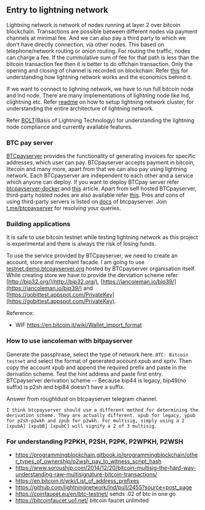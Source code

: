 ## Entry to lightning network

Lightning network is network of nodes running at layer 2 over bitcoin blockchain. Transactions are possible between different nodes via payment channels at minimal fee. And we can also pay a third party to which we don't have directly connection, via other nodes. This based on telephone/network routing or onion routing. For routing the traffic, nodes can charge a fee. If the cummulative sum of fee for that path is less than the bitcoin transaction fee then it is better to do offchain transaction. Only the opening and closing of channel is recorded on blockchain. Refer [this](https://medium.com/coinmonks/the-lightning-network-how-to-install-and-hopefully-make-money-6e3058e3fa7c) for understanding how lightning network works and the economics behind it.

If we want to connect to lighning network, we have to run full bitcoin node and lnd node. There are many implementations of lightning node like lnd, clightning etc. Refer [readme](https://github.com/lightningnetwork/lnd/tree/master/docker) on how to setup lightning network cluster, for understanding the entire architecture of lightning network.

Refer [BOLT](https://github.com/lightningnetwork/lightning-rfc)(Basis of Lightning Technology) for understanding the lightning node compliance and currently available features.

### BTC pay server

[BTCpayserver](https://github.com/btcpayserver/btcpayserver) provides the functionality of generating invoices for specific addresses, which user can pay. BTCpayserver accepts payment in bitcoin, litecoin and many more, apart from that we can also pay using lightning network. Each BTCpayserver are independent to each other and a service which anyone can deploy. If you want to deploy BTCpay server refer [btcpayserver-docker](https://github.com/btcpayserver/btcpayserver-docker) and [this](https://medium.com/@caribbeanblockchain/btcpay-implementation-guide-accept-crypto-as-a-payment-method-in-the-caribbean-eef3ae1f0ce5) article.
Apart from self hosted BTCpayserver, third-party hosted nodes are also available refer [this](https://bitcoinshirt.co/btcpay-stores/). Pros and cons of using third-party servers is listed on [docs](https://docs.btcpayserver.org/deployment/thirdpartyhosting) of btcpayserver. Join [t.me/btcpayserver](t.me/btcpayserver) for resolving your queries.

### Building applications
It is safe to use bitcoin testnet while testing lightning network as this project is experimental and there is always the risk of losing funds.

To use the service provided by BTCpayserver, we need to create an account, store and merchant facade. I am going to use [testnet.demo.btcpayserver.org](testnet.demo.btcpayserver.org) hosted by BTCpayserver organisation itself. While creating store we have to provide the derviation scheme refer [http://bip32.org/](http://bip32.org/), [https://iancoleman.io/bip39/](https://iancoleman.io/bip39/) and [https://gobittest.appspot.com/PrivateKey](https://gobittest.appspot.com/PrivateKey).



Reference:
- WIF https://en.bitcoin.it/wiki/Wallet_import_format


### How to use iancoleman with bitpayserver
Generate the passphrase, select the type of network here. `BTC: Bitcoin testnet` and select the format of generated account xpub and xpriv. Then copy the account xpub and append the required prefix and paste in the derivation scheme. Test the hint address and paste first entry.
BTCpayserver derivation scheme -- Because bip44 is legacy, bip49(no suffix) is p2sh and bip84 doesn't have a suffix.

Answer from roughtdust on btcpayserver telegram channel.
```
I think btcpayserver should use a different method for determining the derivation scheme. They are actually different. xpub for legacy, ypub for p2sh-p2wkh and zpub for p2wkh. For multisig, simply using a 2 [xpubA] [xpubB] [xpubC] will signify a 2 of 3 multisig.
```

### For understanding P2PKH, P2SH, P2PK, P2WPKH, P2WSH
- https://programmingblockchain.gitbook.io/programmingblockchain/other_types_of_ownership/p2wsh_pay_to_witness_script_hash
- https://www.soroushjp.com/2014/12/20/bitcoin-multisig-the-hard-way-understanding-raw-multisignature-bitcoin-transactions/
- https://en.bitcoin.it/wiki/List_of_address_prefixes
- https://github.com/lightningnetwork/lnd/pull/2455?source=post_page
- https://coinfaucet.eu/en/btc-testnet/ sends .02 of btc in one go
- https://bitcoinfaucet.uo1.net/ bitcoin faucet unlimited